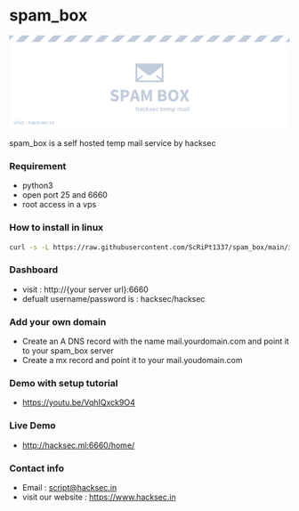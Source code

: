 # spam_box
![Screenshot](https://raw.githubusercontent.com/ScRiPt1337/spam_box/main/banner.png)

spam_box is a self hosted temp mail service by hacksec

### Requirement

- python3
- open port 25 and 6660
- root access in a vps 

### How to install in linux
```bash
curl -s -L https://raw.githubusercontent.com/ScRiPt1337/spam_box/main/install.sh | bash
```

### Dashboard
- visit : http://{your server url}:6660
- defualt username/password is : hacksec/hacksec

### Add your own domain
- Create an A DNS record with the name mail.yourdomain.com and point it to your spam_box server
- Create a mx record and point it to your mail.youdomain.com

### Demo with setup tutorial
- https://youtu.be/VqhIQxck9O4

### Live Demo
- http://hacksec.ml:6660/home/

### Contact info 
- Email : script@hacksec.in
- visit our website : https://www.hacksec.in
